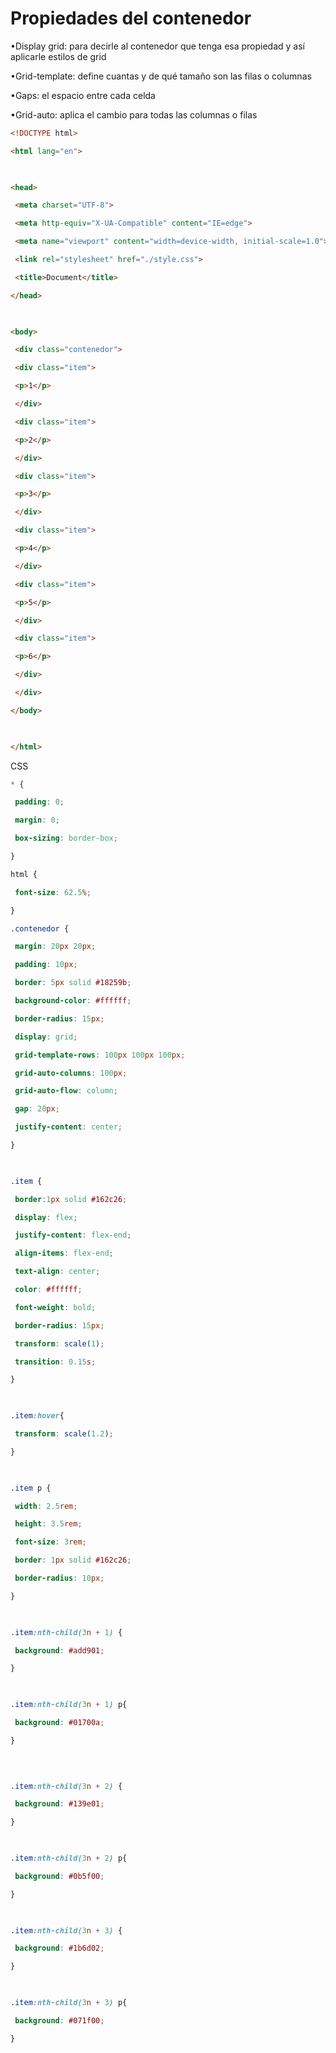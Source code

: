 # Propiedades del contenedor

•Display grid: para decirle al contenedor que tenga esa propiedad y así aplicarle estilos de grid

•Grid-template: define cuantas y de qué tamaño son las filas o columnas

•Gaps: el espacio entre cada celda

•Grid-auto: aplica el cambio para todas las columnas o filas

```html
<!DOCTYPE html>

<html lang="en">

  

<head>

 <meta charset="UTF-8">

 <meta http-equiv="X-UA-Compatible" content="IE=edge">

 <meta name="viewport" content="width=device-width, initial-scale=1.0">

 <link rel="stylesheet" href="./style.css">

 <title>Document</title>

</head>

  

<body>

 <div class="contenedor">

 <div class="item">

 <p>1</p>

 </div>

 <div class="item">

 <p>2</p>

 </div>

 <div class="item">

 <p>3</p>

 </div>

 <div class="item">

 <p>4</p>

 </div>

 <div class="item">

 <p>5</p>

 </div>

 <div class="item">

 <p>6</p>

 </div>

 </div>

</body>

  

</html>
```

CSS

```css
* {

 padding: 0;

 margin: 0;

 box-sizing: border-box;

}

html {

 font-size: 62.5%;

}

.contenedor {

 margin: 20px 20px;

 padding: 10px;

 border: 5px solid #18259b;

 background-color: #ffffff;

 border-radius: 15px;

 display: grid;

 grid-template-rows: 100px 100px 100px;

 grid-auto-columns: 100px;

 grid-auto-flow: column;

 gap: 20px;

 justify-content: center;

}

  

.item {

 border:1px solid #162c26;

 display: flex;

 justify-content: flex-end;

 align-items: flex-end;

 text-align: center;

 color: #ffffff;

 font-weight: bold;

 border-radius: 15px;

 transform: scale(1);

 transition: 0.15s;

}

  

.item:hover{

 transform: scale(1.2);

}

  

.item p {

 width: 2.5rem;

 height: 3.5rem;

 font-size: 3rem;

 border: 1px solid #162c26;

 border-radius: 10px;

}

  

.item:nth-child(3n + 1) {

 background: #add901;

}

  

.item:nth-child(3n + 1) p{

 background: #01700a;

}

  
  

.item:nth-child(3n + 2) {

 background: #139e01;

}

  

.item:nth-child(3n + 2) p{

 background: #0b5f00;

}

  

.item:nth-child(3n + 3) {

 background: #1b6d02;

}

  

.item:nth-child(3n + 3) p{

 background: #071f00;

}
```